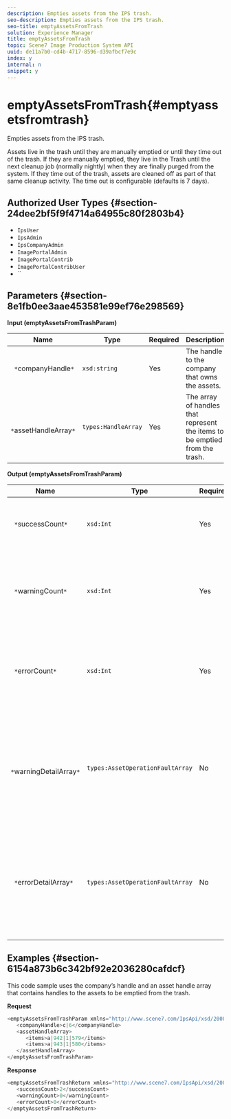 ```yaml
---
description: Empties assets from the IPS trash.
seo-description: Empties assets from the IPS trash.
seo-title: emptyAssetsFromTrash
solution: Experience Manager
title: emptyAssetsFromTrash
topic: Scene7 Image Production System API
uuid: de11a7b0-cd4b-4717-8596-d39afbcf7e9c
index: y
internal: n
snippet: y
---
```


# emptyAssetsFromTrash{#emptyassetsfromtrash}

Empties assets from the IPS trash.

Assets live in the trash until they are manually emptied or until they time out of the trash. If they are manually emptied, they live in the Trash until the next cleanup job (normally nightly) when they are finally purged from the system. If they time out of the trash, assets are cleaned off as part of that same cleanup activity. The time out is configurable (defaults is 7 days).

## Authorized User Types {#section-24dee2bf5f9f4714a64955c80f2803b4}

* `IpsUser` 
* `IpsAdmin` 
* `IpsCompanyAdmin` 
* `ImagePortalAdmin` 
* `ImagePortalContrib` 
* `ImagePortalContribUser` 
* ``

## Parameters {#section-8e1fb0ee3aae453581e99ef76e298569}

**Input (emptyAssetsFromTrashParam)** 

|  Name  | Type  | Required  | Description  |
|---|---|---|---|
|  ` *`companyHandle`*`  | `xsd:string`  | Yes  | The handle to the company that owns the assets.  |
|  ` *`assetHandleArray`*`  | `types:HandleArray`  | Yes  | The array of handles that represent the items to be emptied from the trash.  |

**Output (emptyAssetsFromTrashParam)** 

|  Name  | Type  | Required  | Description  |
|---|---|---|---|
|  ` *`successCount`*`  | `xsd:Int`  | Yes  | The number of assets successfully emptied from the trash.  |
|  ` *`warningCount`*`  | `xsd:Int`  | Yes  | The number of warnings generated when the operation attempted to empty assets from the trash.  |
|  ` *`errorCount`*`  | `xsd:Int`  | Yes  | The number of errors generated when the operation attempted to empty assets from the trash.  |
|  ` *`warningDetailArray`*`  | `types:AssetOperationFaultArray`  | No  | The array of details associated with the assets that generated warnings when the operation attempted to empty them from the trash.  |
|  ` *`errorDetailArray`*`  | `types:AssetOperationFaultArray`  | No  | The array of details associated with the assets that generated errors when the operation attempted to empty them from the trash.  |

## Examples {#section-6154a873b6c342bf92e2036280cafdcf}

This code sample uses the company’s handle and an asset handle array that contains handles to the assets to be emptied from the trash.

**Request** 

```java
<emptyAssetsFromTrashParam xmlns="http://www.scene7.com/IpsApi/xsd/2008-01-15">
   <companyHandle>c|6</companyHandle>
   <assetHandleArray>
      <items>a|942|1|579</items>
      <items>a|943|1|580</items>
   </assetHandleArray>
</emptyAssetsFromTrashParam>
```

**Response** 

```java
<emptyAssetsFromTrashReturn xmlns="http://www.scene7.com/IpsApi/xsd/2008-01-15">
   <successCount>2</successCount>
   <warningCount>0</warningCount>
   <errorCount>0</errorCount>
</emptyAssetsFromTrashReturn>
```

